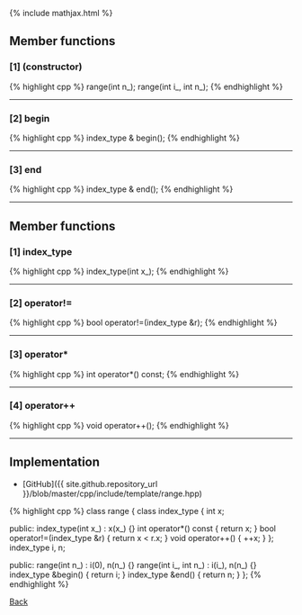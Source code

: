 {% include mathjax.html %}

## Member functions

### [1] (constructor)
{% highlight cpp %}
range(int n_);
range(int i_, int n_);
{% endhighlight %}


---------------------------------------

### [2] begin
{% highlight cpp %}
index_type & begin();
{% endhighlight %}


---------------------------------------

### [3] end
{% highlight cpp %}
index_type & end();
{% endhighlight %}


---------------------------------------

## Member functions

### [1] index_type
{% highlight cpp %}
index_type(int x_);
{% endhighlight %}


---------------------------------------

### [2] operator!=
{% highlight cpp %}
bool operator!=(index_type &r);
{% endhighlight %}


---------------------------------------

### [3] operator*
{% highlight cpp %}
int operator*() const;
{% endhighlight %}


---------------------------------------

### [4] operator++
{% highlight cpp %}
void operator++();
{% endhighlight %}


---------------------------------------

## Implementation

- [GitHub]({{ site.github.repository_url }}/blob/master/cpp/include/template/range.hpp)

{% highlight cpp %}
class range {
  class index_type {
    int x;

  public:
    index_type(int x_) : x(x_) {}
    int operator*() const { return x; }
    bool operator!=(index_type &r) { return x < r.x; }
    void operator++() { ++x; }
  };
  index_type i, n;

public:
  range(int n_) : i(0), n(n_) {}
  range(int i_, int n_) : i(i_), n(n_) {}
  index_type &begin() { return i; }
  index_type &end() { return n; }
};
{% endhighlight %}

[Back](../..)
